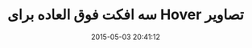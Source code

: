---
layout: post
title: "سه افکت فوق العاده برای Hover تصاویر"
date: 2015-05-03 20:41:12
section: article
tags: css animate
link: "http://www.majidonline.com/article/%D8%B3%D9%87_%D8%A7%D9%81%DA%A9%D8%AA_%D9%81%D9%88%D9%82_%D8%A7%D9%84%D8%B9%D8%A7%D8%AF%D9%87_%D8%A8%D8%B1%D8%A7%DB%8C_Hover_%D8%AA%D8%B5%D8%A7%D9%88%DB%8C%D8%B1.html"
user: "نوید کاشانی"
user_link: "http://navid.kashani.ir/"
---